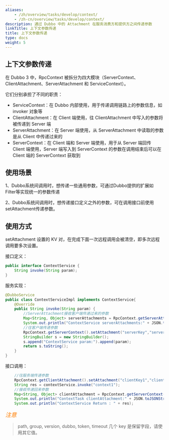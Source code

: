 ```yaml
---
aliases:
    - /zh/overview/tasks/develop/context/
    - /zh-cn/overview/tasks/develop/context/
description: 通过 Dubbo 中的 Attachment 在服务消费方和提供方之间传递参数
linkTitle: 上下文参数传递
title: 上下文参数传递
type: docs
weight: 5
---
```



## 上下文参数传递
在 Dubbo 3 中，RpcContext 被拆分为四大模块（ServerContext、ClientAttachment、ServerAttachment 和 ServiceContext）。

它们分别承担了不同的职责：

* ServiceContext：在 Dubbo 内部使用，用于传递调用链路上的参数信息，如 invoker 对象等
* ClientAttachment：在 Client 端使用，往 ClientAttachment 中写入的参数将被传递到 Server 端
* ServerAttachment：在 Server 端使用，从 ServerAttachment 中读取的参数是从 Client 中传递过来的
* ServerContext：在 Client 端和 Server 端使用，用于从 Server 端回传 Client 端使用，Server 端写入到 ServerContext 的参数在调用结束后可以在 Client 端的 ServerContext 获取到

## 使用场景
1、Dubbo系统间调用时，想传递一些通用参数，可通过Dubbo提供的扩展如Filter等实现统一的参数传递

2、Dubbo系统间调用时，想传递接口定义之外的参数，可在调用接口前使用setAttachment传递参数。

## 使用方式
setAttachment 设置的 KV 对，在完成下面一次远程调用会被清空，即多次远程调用要多次设置。

接口定义：
```java
public interface ContextService {
    String invoke(String param);
}

```
服务实现：
```java
@DubboService
public class ContextServiceImpl implements ContextService{
    @Override
    public String invoke(String param) {
        //ServerAttachment接收客户端传递过来的参数
        Map<String, Object> serverAttachments = RpcContext.getServerAttachment().getObjectAttachments();
        System.out.println("ContextService serverAttachments:" + JSON.toJSONString(serverAttachments));
        //往客户端传递参数
        RpcContext.getServerContext().setAttachment("serverKey","serverValue");
        StringBuilder s = new StringBuilder();
        s.append("ContextService param:").append(param);
        return s.toString();
    }
}

```

接口调用：
```java
    //往服务端传递参数
    RpcContext.getClientAttachment().setAttachment("clientKey1","clientValue1");
    String res = contextService.invoke("context1");
    //接收传递回来参数
    Map<String, Object> clientAttachment = RpcContext.getServerContext().getObjectAttachments();
    System.out.println("ContextTask clientAttachment:" + JSON.toJSONString(clientAttachment));
    System.out.println("ContextService Return : " + res);

```

*<font color='#FF7D00' size=4 > 注意 </font>*
> path, group, version, dubbo, token, timeout 几个 key 是保留字段，请使用其它值。
